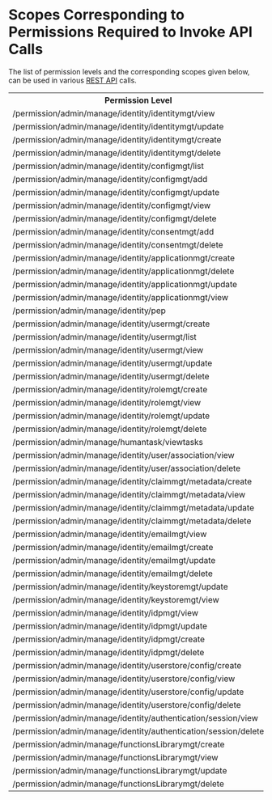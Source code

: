 # Scopes Corresponding to Permissions Required to Invoke API Calls

The list of permission levels and the corresponding scopes given below, can be used in various [REST API](../../apis/using-apis) calls. 

<table>
<tbody>
<tr style="height: 23px;">
<th style="height: 23px;">Permission Level</th>
<th style="height: 23px;">Scope</th>
</tr>
<tr style="height: 23px;">
<td style="height: 23px;">/permission/admin/manage/identity/identitymgt/view</td>
<td style="height: 23px;">internal_identity_mgt_view</td>
</tr>
<tr style="height: 23px;">
<td style="height: 23px;">/permission/admin/manage/identity/identitymgt/update</td>
<td style="height: 23px;">internal_identity_mgt_update</td>
</tr>
<tr style="height: 23px;">
<td style="height: 23px;">/permission/admin/manage/identity/identitymgt/create</td>
<td style="height: 23px;">internal_identity_mgt_create</td>
</tr>
<tr style="height: 23px;">
<td style="height: 23px;">/permission/admin/manage/identity/identitymgt/delete</td>
<td style="height: 23px;">internal_identity_mgt_delete</td>
</tr>
<tr style="height: 23px;">
<td style="height: 23px;">/permission/admin/manage/identity/configmgt/list</td>
<td style="height: 23px;">internal_config_mgt_list</td>
</tr>
<tr style="height: 23px;">
<td style="height: 23px;">/permission/admin/manage/identity/configmgt/add</td>
<td style="height: 23px;">internal_config_mgt_add</td>
</tr>
<tr style="height: 23px;">
<td style="height: 23px;">/permission/admin/manage/identity/configmgt/update</td>
<td style="height: 23px;">internal_config_mgt_update</td>
</tr>
<tr style="height: 23px;">
<td style="height: 23px;">/permission/admin/manage/identity/configmgt/view</td>
<td style="height: 23px;">internal_config_mgt_view</td>
</tr>
<tr style="height: 23px;">
<td style="height: 23px;">/permission/admin/manage/identity/configmgt/delete</td>
<td style="height: 23px;">internal_config_mgt_delete</td>
</tr>
<tr style="height: 23px;">
<td style="height: 23px;">/permission/admin/manage/identity/consentmgt/add</td>
<td style="height: 23px;">internal_consent_mgt_add</td>
</tr>
<tr style="height: 23px;">
<td style="height: 23px;">/permission/admin/manage/identity/consentmgt/delete</td>
<td style="height: 23px;">internal_consent_mgt_delete</td>
</tr>
<tr style="height: 23px;">
<td style="height: 23px;">/permission/admin/manage/identity/applicationmgt/create</td>
<td style="height: 23px;">internal_application_mgt_create</td>
</tr>
<tr style="height: 23px;">
<td style="height: 23px;">/permission/admin/manage/identity/applicationmgt/delete</td>
<td style="height: 23px;">internal_application_mgt_delete</td>
</tr>
<tr style="height: 23px;">
<td style="height: 23px;">/permission/admin/manage/identity/applicationmgt/update</td>
<td style="height: 23px;">internal_application_mgt_update</td>
</tr>
<tr style="height: 23px;">
<td style="height: 23px;">/permission/admin/manage/identity/applicationmgt/view</td>
<td style="height: 23px;">internal_application_mgt_view</td>
</tr>
<tr style="height: 23px;">
<td style="height: 23px;">/permission/admin/manage/identity/pep</td>
<td style="height: 23px;">internal_manage_pep</td>
</tr>
<tr style="height: 23px;">
<td style="height: 23px;">/permission/admin/manage/identity/usermgt/create</td>
<td style="height: 23px;">internal_user_mgt_create</td>
</tr>
<tr style="height: 23px;">
<td style="height: 23px;">/permission/admin/manage/identity/usermgt/list</td>
<td style="height: 23px;">internal_user_mgt_list</td>
</tr>
<tr style="height: 23px;">
<td style="height: 23px;">/permission/admin/manage/identity/usermgt/view</td>
<td style="height: 23px;">internal_user_mgt_view</td>
</tr>
<tr style="height: 23px;">
<td style="height: 23px;">/permission/admin/manage/identity/usermgt/update</td>
<td style="height: 23px;">internal_user_mgt_update</td>
</tr>
<tr style="height: 23px;">
<td style="height: 23px;">/permission/admin/manage/identity/usermgt/delete</td>
<td style="height: 23px;">internal_user_mgt_delete</td>
</tr>
<tr style="height: 23px;">
<td style="height: 23px;">/permission/admin/manage/identity/rolemgt/create</td>
<td style="height: 23px;">internal_role_mgt_create</td>
</tr>
<tr style="height: 23px;">
<td style="height: 23px;">/permission/admin/manage/identity/rolemgt/view</td>
<td style="height: 23px;">internal_role_mgt_view</td>
</tr>
<tr style="height: 23px;">
<td style="height: 23px;">/permission/admin/manage/identity/rolemgt/update</td>
<td style="height: 23px;">internal_role_mgt_update</td>
</tr>
<tr style="height: 23px;">
<td style="height: 23px;">/permission/admin/manage/identity/rolemgt/delete</td>
<td style="height: 23px;">internal_role_mgt_delete</td>
</tr>
<tr style="height: 23px;">
<td style="height: 23px;">/permission/admin/manage/humantask/viewtasks</td>
<td style="height: 23px;">internal_humantask_view</td>
</tr>
<tr style="height: 23px;">
<td style="height: 23px;">/permission/admin/manage/identity/user/association/view</td>
<td style="height: 23px;">internal_user_association_view</td>
</tr>
<tr style="height: 23px;">
<td style="height: 23px;">/permission/admin/manage/identity/user/association/delete</td>
<td style="height: 23px;">internal_user_association_delete</td>
</tr>
<tr style="height: 23px;">
<td style="height: 23px;">/permission/admin/manage/identity/claimmgt/metadata/create</td>
<td style="height: 23px;">internal_claim_meta_create</td>
</tr>
<tr style="height: 23px;">
<td style="height: 23px;">/permission/admin/manage/identity/claimmgt/metadata/view</td>
<td style="height: 23px;">internal_claim_meta_view</td>
</tr>
<tr style="height: 23px;">
<td style="height: 23px;">/permission/admin/manage/identity/claimmgt/metadata/update</td>
<td style="height: 23px;">internal_claim_meta_update</td>
</tr>
<tr style="height: 23px;">
<td style="height: 23px;">/permission/admin/manage/identity/claimmgt/metadata/delete</td>
<td style="height: 23px;">internal_claim_meta_delete</td>
</tr>
<tr style="height: 23px;">
<td style="height: 23px;">/permission/admin/manage/identity/emailmgt/view</td>
<td style="height: 23px;">internal_email_mgt_view</td>
</tr>
<tr style="height: 23px;">
<td style="height: 23px;">/permission/admin/manage/identity/emailmgt/create</td>
<td style="height: 23px;">internal_email_mgt_create</td>
</tr>
<tr style="height: 23px;">
<td style="height: 23px;">/permission/admin/manage/identity/emailmgt/update</td>
<td style="height: 23px;">internal_email_mgt_update</td>
</tr>
<tr style="height: 23px;">
<td style="height: 23px;">/permission/admin/manage/identity/emailmgt/delete</td>
<td style="height: 23px;">internal_email_mgt_delete</td>
</tr>
<tr style="height: 23px;">
<td style="height: 23px;">/permission/admin/manage/identity/keystoremgt/update</td>
<td style="height: 23px;">internal_keystore_update</td>
</tr>
<tr style="height: 23px;">
<td style="height: 23px;">/permission/admin/manage/identity/keystoremgt/view</td>
<td style="height: 23px;">internal_keystore_view</td>
</tr>
<tr style="height: 23px;">
<td style="height: 23px;">/permission/admin/manage/identity/idpmgt/view</td>
<td style="height: 23px;">internal_idp_view</td>
</tr>
<tr style="height: 23px;">
<td style="height: 23px;">/permission/admin/manage/identity/idpmgt/update</td>
<td style="height: 23px;">internal_idp_update</td>
</tr>
<tr style="height: 23px;">
<td style="height: 23px;">/permission/admin/manage/identity/idpmgt/create</td>
<td style="height: 23px;">internal_idp_create</td>
</tr>
<tr style="height: 23px;">
<td style="height: 23px;">/permission/admin/manage/identity/idpmgt/delete</td>
<td style="height: 23px;">internal_idp_delete</td>
</tr>
<tr style="height: 23px;">
<td style="height: 23px;">/permission/admin/manage/identity/userstore/config/create</td>
<td style="height: 23px;">internal_userstore_create</td>
</tr>
<tr style="height: 23px;">
<td style="height: 23px;">/permission/admin/manage/identity/userstore/config/view</td>
<td style="height: 23px;">internal_userstore_view</td>
</tr>
<tr style="height: 23px;">
<td style="height: 23px;">/permission/admin/manage/identity/userstore/config/update</td>
<td style="height: 23px;">internal_userstore_update</td>
</tr>
<tr style="height: 23px;">
<td style="height: 23px;">/permission/admin/manage/identity/userstore/config/delete</td>
<td style="height: 23px;">internal_userstore_delete</td>
</tr>
<tr style="height: 23px;">
<td style="height: 23px;">/permission/admin/manage/identity/authentication/session/view</td>
<td style="height: 23px;">internal_session_view</td>
</tr>
<tr style="height: 23px;">
<td style="height: 23px;">/permission/admin/manage/identity/authentication/session/delete</td>
<td style="height: 23px;">internal_session_delete</td>
</tr>
<tr style="height: 23px;">
<td style="height: 23px;">/permission/admin/manage/functionsLibrarymgt/create</td>
<td style="height: 23px;">internal_functional_lib_create</td>
</tr>
<tr style="height: 23px;">
<td style="height: 23px;">/permission/admin/manage/functionsLibrarymgt/view</td>
<td style="height: 23px;">internal_functional_lib_view</td>
</tr>
<tr style="height: 23px;">
<td style="height: 23px;">/permission/admin/manage/functionsLibrarymgt/update</td>
<td style="height: 23px;">internal_functional_lib_update</td>
</tr>
<tr style="height: 23px;">
<td style="height: 23px;">/permission/admin/manage/functionsLibrarymgt/delete</td>
<td style="height: 23px;">internal_functional_lib_delete</td>
</tr>
</tbody>
</table>
